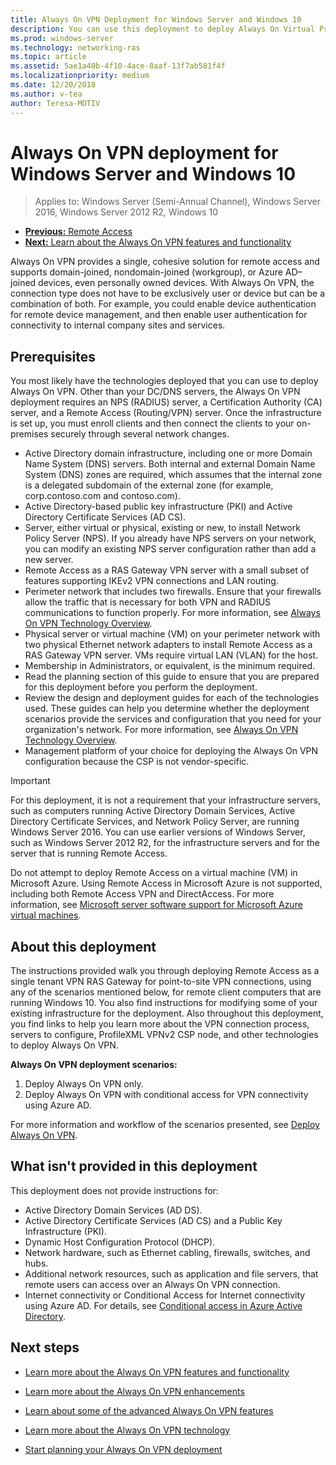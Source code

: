 ```yaml
---
title: Always On VPN Deployment for Windows Server and Windows 10
description: You can use this deployment to deploy Always On Virtual Private Network (VPN) connections for remote employees by using Remote Access in Windows Server 2016 or later and Always On VPN profiles for Windows 10 client computers.
ms.prod: windows-server
ms.technology: networking-ras
ms.topic: article
ms.assetid: 5ae1a40b-4f10-4ace-8aaf-13f7ab581f4f
ms.localizationpriority: medium 
ms.date: 12/20/2018
ms.author: v-tea
author: Teresa-MOTIV
---
```


# Always On VPN deployment for Windows Server and Windows 10

>Applies to: Windows Server (Semi-Annual Channel), Windows Server 2016, Windows Server 2012 R2, Windows 10

- [**Previous:** Remote Access](../../../Remote-Access.md)<br>
- [**Next:** Learn about the Always On VPN features and functionality](../../vpn-map-da.md)

Always On VPN provides a single, cohesive solution for remote access and supports domain-joined, nondomain-joined (workgroup), or Azure AD–joined devices, even personally owned devices. With Always On VPN, the connection type does not have to be exclusively user or device but can be a combination of both. For example, you could enable device authentication for remote device management, and then enable user authentication for connectivity to internal company sites and services.

## Prerequisites

You most likely have the technologies deployed that you can use to deploy Always On VPN. Other than your DC/DNS servers, the Always On VPN deployment requires an NPS (RADIUS) server, a Certification Authority (CA) server, and a Remote Access (Routing/VPN) server. Once the infrastructure is set up, you must enroll clients and then connect the clients to your on-premises securely through several network changes.

- Active Directory domain infrastructure, including one or more Domain Name System (DNS) servers. Both internal and external Domain Name System (DNS) zones are required, which assumes that the internal zone is a delegated subdomain of the external zone (for example, corp.contoso.com and contoso.com).
- Active Directory-based public key infrastructure (PKI) and Active Directory Certificate Services (AD CS).
- Server, either virtual or physical, existing or new, to install Network Policy Server (NPS). If you already have NPS servers on your network, you can modify an existing NPS server configuration rather than add a new server.
- Remote Access as a RAS Gateway VPN server with a small subset of features supporting IKEv2 VPN connections and LAN routing.
- Perimeter network that includes two firewalls.  Ensure that your firewalls allow the traffic that is necessary for both VPN and RADIUS communications to function properly. For more information, see [Always On VPN Technology Overview](../always-on-vpn-technology-overview.md).
- Physical server or virtual machine (VM) on your perimeter network with two physical Ethernet network adapters to install Remote Access as a RAS Gateway VPN server. VMs require virtual LAN (VLAN) for the host. 
- Membership in Administrators, or equivalent, is the minimum required.
- Read the planning section of this guide to ensure that you are prepared for this deployment before you perform the deployment.
- Review the design and deployment guides for each of the technologies used. These guides can help you determine whether the deployment scenarios provide the services and configuration that you need for your organization's network. For more information, see [Always On VPN Technology Overview](../always-on-vpn-technology-overview.md).
- Management platform of your choice for deploying the Always On VPN configuration because the CSP is not vendor-specific.

>[!IMPORTANT]
>For this deployment, it is not a requirement that your infrastructure servers, such as computers running Active Directory Domain Services, Active Directory Certificate Services, and Network Policy Server, are running Windows Server 2016. You can use earlier versions of Windows Server, such as Windows Server 2012 R2, for the infrastructure servers and for the server that is running Remote Access.
>
>Do not attempt to deploy Remote Access on a virtual machine (VM) in Microsoft Azure. Using Remote Access in Microsoft Azure is not supported, including both Remote Access VPN and DirectAccess. For more information, see [Microsoft server software support for Microsoft Azure virtual machines](https://support.microsoft.com/help/2721672/microsoft-server-software-support-for-microsoft-azure-virtual-machines).

## About this deployment

The instructions provided walk you through deploying Remote Access as a single tenant VPN RAS Gateway for point-to-site VPN connections, using any of the scenarios mentioned below, for remote client computers that are running Windows 10. You also find instructions for modifying some of your existing infrastructure for the deployment. Also throughout this deployment, you find links to help you learn more about the VPN connection process, servers to configure, ProfileXML VPNv2 CSP node, and other technologies to deploy Always On VPN.

**Always On VPN deployment scenarios:**

1. Deploy Always On VPN only.
2. Deploy Always On VPN with conditional access for VPN connectivity using Azure AD.

For more information and workflow of the scenarios presented, see [Deploy Always On VPN](always-on-vpn-deploy-deployment.md).

## What isn't provided in this deployment

This deployment does not provide instructions for:

- Active Directory Domain Services (AD DS).
- Active Directory Certificate Services (AD CS) and a Public Key Infrastructure (PKI).
- Dynamic Host Configuration Protocol (DHCP).
- Network hardware, such as Ethernet cabling, firewalls, switches, and hubs.
- Additional network resources, such as application and file servers, that remote users can access over an Always On VPN connection.
- Internet connectivity or Conditional Access for Internet connectivity using Azure AD. For details, see [Conditional access in Azure Active Directory](/azure/active-directory/active-directory-conditional-access-azure-portal).

## Next steps

- [Learn more about the Always On VPN features and functionality](../../vpn-map-da.md)

- [Learn more about the Always On VPN enhancements](../always-on-vpn-enhancements.md)

- [Learn about some of the advanced Always On VPN features](always-on-vpn-adv-options.md)

- [Learn more about the Always On VPN technology](../always-on-vpn-technology-overview.md)

- [Start planning your Always On VPN deployment](always-on-vpn-deploy-deployment.md)
